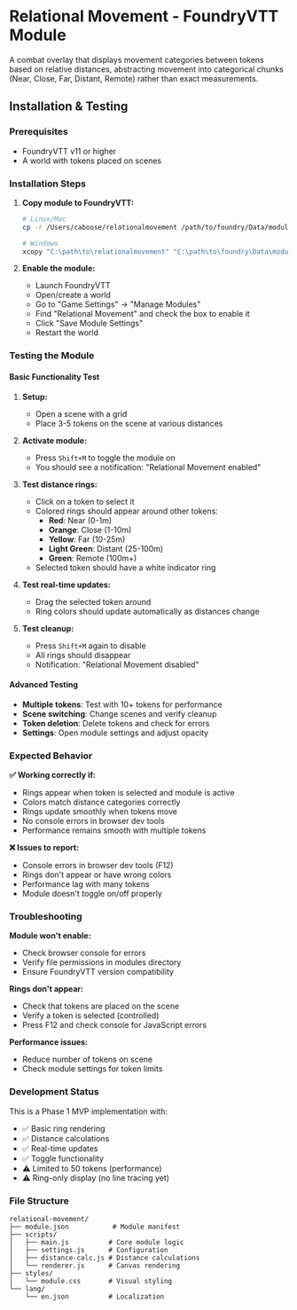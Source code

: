 # Relational Movement - FoundryVTT Module

A combat overlay that displays movement categories between tokens based on relative distances, abstracting movement into categorical chunks (Near, Close, Far, Distant, Remote) rather than exact measurements.

## Installation & Testing

### Prerequisites
- FoundryVTT v11 or higher
- A world with tokens placed on scenes

### Installation Steps

1. **Copy module to FoundryVTT:**
   ```bash
   # Linux/Mac
   cp -r /Users/caboose/relationalmovement /path/to/foundry/Data/modules/relational-movement
   
   # Windows
   xcopy "C:\path\to\relationalmovement" "C:\path\to\foundry\Data\modules\relational-movement" /E /I
   ```

2. **Enable the module:**
   - Launch FoundryVTT
   - Open/create a world
   - Go to "Game Settings" → "Manage Modules"
   - Find "Relational Movement" and check the box to enable it
   - Click "Save Module Settings"
   - Restart the world

### Testing the Module

#### Basic Functionality Test
1. **Setup:**
   - Open a scene with a grid
   - Place 3-5 tokens on the scene at various distances

2. **Activate module:**
   - Press `Shift+M` to toggle the module on
   - You should see a notification: "Relational Movement enabled"

3. **Test distance rings:**
   - Click on a token to select it
   - Colored rings should appear around other tokens:
     - **Red**: Near (0-1m)
     - **Orange**: Close (1-10m) 
     - **Yellow**: Far (10-25m)
     - **Light Green**: Distant (25-100m)
     - **Green**: Remote (100m+)
   - Selected token should have a white indicator ring

4. **Test real-time updates:**
   - Drag the selected token around
   - Ring colors should update automatically as distances change

5. **Test cleanup:**
   - Press `Shift+M` again to disable
   - All rings should disappear
   - Notification: "Relational Movement disabled"

#### Advanced Testing
- **Multiple tokens**: Test with 10+ tokens for performance
- **Scene switching**: Change scenes and verify cleanup
- **Token deletion**: Delete tokens and check for errors
- **Settings**: Open module settings and adjust opacity

### Expected Behavior

**✅ Working correctly if:**
- Rings appear when token is selected and module is active
- Colors match distance categories correctly
- Rings update smoothly when tokens move
- No console errors in browser dev tools
- Performance remains smooth with multiple tokens

**❌ Issues to report:**
- Console errors in browser dev tools (F12)
- Rings don't appear or have wrong colors
- Performance lag with many tokens
- Module doesn't toggle on/off properly

### Troubleshooting

**Module won't enable:**
- Check browser console for errors
- Verify file permissions in modules directory
- Ensure FoundryVTT version compatibility

**Rings don't appear:**
- Check that tokens are placed on the scene
- Verify a token is selected (controlled)
- Press F12 and check console for JavaScript errors

**Performance issues:**
- Reduce number of tokens on scene
- Check module settings for token limits

### Development Status

This is a Phase 1 MVP implementation with:
- ✅ Basic ring rendering
- ✅ Distance calculations  
- ✅ Real-time updates
- ✅ Toggle functionality
- ⚠️  Limited to 50 tokens (performance)
- ⚠️  Ring-only display (no line tracing yet)

### File Structure
```
relational-movement/
├── module.json           # Module manifest
├── scripts/
│   ├── main.js          # Core module logic
│   ├── settings.js      # Configuration
│   ├── distance-calc.js # Distance calculations
│   └── renderer.js      # Canvas rendering
├── styles/
│   └── module.css       # Visual styling
└── lang/
    └── en.json          # Localization
```